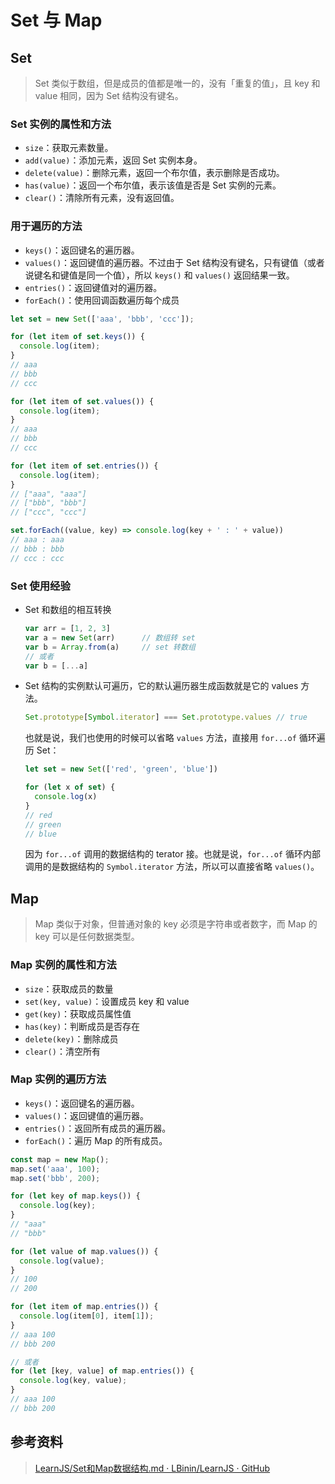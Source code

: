 # Set 与 Map

## Set

> Set 类似于数组，但是成员的值都是唯一的，没有「重复的值」，且 key 和 value 相同，因为 Set 结构没有键名。

### Set 实例的属性和方法

* `size`：获取元素数量。
* `add(value)`：添加元素，返回 Set 实例本身。
* `delete(value)`：删除元素，返回一个布尔值，表示删除是否成功。
* `has(value)`：返回一个布尔值，表示该值是否是 Set 实例的元素。
* `clear()`：清除所有元素，没有返回值。

### 用于遍历的方法

* `keys()`：返回键名的遍历器。
* `values()`：返回键值的遍历器。不过由于 Set 结构没有键名，只有键值（或者说键名和键值是同一个值），所以 `keys()` 和 `values()` 返回结果一致。
* `entries()`：返回键值对的遍历器。
* `forEach()`：使用回调函数遍历每个成员

```js
let set = new Set(['aaa', 'bbb', 'ccc']);

for (let item of set.keys()) {
  console.log(item);
}
// aaa
// bbb
// ccc

for (let item of set.values()) {
  console.log(item);
}
// aaa
// bbb
// ccc

for (let item of set.entries()) {
  console.log(item);
}
// ["aaa", "aaa"]
// ["bbb", "bbb"]
// ["ccc", "ccc"]

set.forEach((value, key) => console.log(key + ' : ' + value))
// aaa : aaa
// bbb : bbb
// ccc : ccc
```

### Set 使用经验

- Set 和数组的相互转换

  ```js
  var arr = [1, 2, 3]
  var a = new Set(arr)		// 数组转 set
  var b = Array.from(a)		// set 转数组
  // 或者
  var b = [...a]
  ```
- Set 结构的实例默认可遍历，它的默认遍历器生成函数就是它的 values 方法。

  ```js
  Set.prototype[Symbol.iterator] === Set.prototype.values // true
  ```

  也就是说，我们也使用的时候可以省略 `values` 方法，直接用 `for...of` 循环遍历 Set：

  ```js
  let set = new Set(['red', 'green', 'blue'])

  for (let x of set) {
    console.log(x)
  }
  // red
  // green
  // blue
  ```

  因为 `for...of` 调用的数据结构的 terator 接。也就是说，`for...of` 循环内部调用的是数据结构的 `Symbol.iterator` 方法，所以可以直接省略 `values()`。

## Map

> Map 类似于对象，但普通对象的 key 必须是字符串或者数字，而 Map 的 key 可以是任何数据类型。

### Map 实例的属性和方法

* `size`：获取成员的数量
* `set(key, value)`：设置成员 key 和 value
* `get(key)`：获取成员属性值
* `has(key)`：判断成员是否存在
* `delete(key)`：删除成员
* `clear()`：清空所有

### Map 实例的遍历方法

* `keys()`：返回键名的遍历器。
* `values()`：返回键值的遍历器。
* `entries()`：返回所有成员的遍历器。
* `forEach()`：遍历 Map 的所有成员。

```js
const map = new Map();
map.set('aaa', 100);
map.set('bbb', 200);

for (let key of map.keys()) {
  console.log(key);
}
// "aaa"
// "bbb"

for (let value of map.values()) {
  console.log(value);
}
// 100
// 200

for (let item of map.entries()) {
  console.log(item[0], item[1]);
}
// aaa 100
// bbb 200

// 或者
for (let [key, value] of map.entries()) {
  console.log(key, value);
}
// aaa 100
// bbb 200
```

## 参考资料

> [LearnJS/Set和Map数据结构.md · LBinin/LearnJS · GitHub](https://github.com/LBinin/LearnJS/blob/master/ES6/Set%E5%92%8CMap%E6%95%B0%E6%8D%AE%E7%BB%93%E6%9E%84.md)